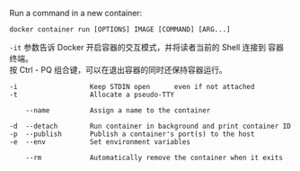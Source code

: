 
Run a command in a new container:  
```
docker container run [OPTIONS] IMAGE [COMMAND] [ARG...]
```

  

`-it` 参数告诉 Docker 开启容器的交互模式，并将读者当前的 Shell 连接到 容器 终端。   
按 Ctrl - PQ 组合键，可以在退出容器的同时还保持容器运行。  


```
-i                  Keep STDIN open      even if not attached
-t	 	            Allocate a pseudo-TTY

    --name	        Assign a name to the container

-d  --detach 		Run container in background and print container ID
-p  --publish 		Publish a container's port(s) to the host
-e  --env	    	Set environment variables

    --rm	       	Automatically remove the container when it exits
```
